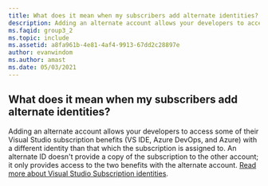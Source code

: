```yaml
---
title: What does it mean when my subscribers add alternate identities?
description: Adding an alternate account allows your developers to access some of their Visual Studio subscription benefits (VS IDE, Azure DevOps...
ms.faqid: group3_2
ms.topic: include
ms.assetid: a8fa961b-4e81-4af4-9913-67dd2c28897e
author: evanwindom
ms.author: amast
ms.date: 05/03/2021
---
```


## What does it mean when my subscribers add alternate identities?

Adding an alternate account allows your developers to access some of their Visual Studio subscription benefits (VS IDE, Azure DevOps, and Azure) with a different identity than that which the subscription is assigned to. An alternate ID doesn't provide a copy of the subscription to the other account; it only provides access to the two benefits with the alternate account. [Read more about Visual Studio Subscription identities](https://learn.microsoft.com/visualstudio/subscriptions/vs-alternate-identity).
